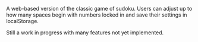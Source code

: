 A web-based version of the classic game of sudoku. Users can adjust up to how many spaces begin with numbers locked in and save their settings in localStorage.

Still a work in progress with many features not yet implemented.
